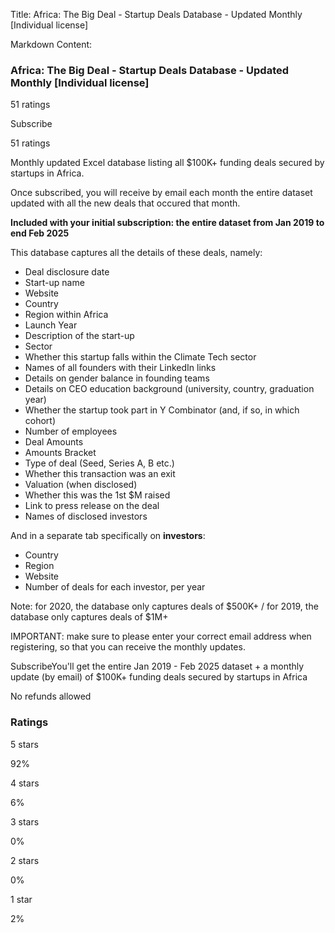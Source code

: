 Title: Africa: The Big Deal - Startup Deals Database - Updated Monthly [Individual license]

Markdown Content:
### Africa: The Big Deal - Startup Deals Database - Updated Monthly \[Individual license\]

51 ratings

Subscribe

51 ratings

Monthly updated Excel database listing all $100K+ funding deals secured by startups in Africa.

Once subscribed, you will receive by email each month the entire dataset updated with all the new deals that occured that month.

**Included with your initial subscription: the entire dataset from Jan 2019 to end Feb 2025**

This database captures all the details of these deals, namely:

*   Deal disclosure date
*   Start-up name
*   Website
*   Country
*   Region within Africa
*   Launch Year
*   Description of the start-up
*   Sector
*   Whether this startup falls within the Climate Tech sector
*   Names of all founders with their LinkedIn links
*   Details on gender balance in founding teams
*   Details on CEO education background (university, country, graduation year)
*   Whether the startup took part in Y Combinator (and, if so, in which cohort)
*   Number of employees
*   Deal Amounts
*   Amounts Bracket
*   Type of deal (Seed, Series A, B etc.)
*   Whether this transaction was an exit
*   Valuation (when disclosed)
*   Whether this was the 1st $M raised
*   Link to press release on the deal
*   Names of disclosed investors

And in a separate tab specifically on **investors**:

*   Country
*   Region
*   Website
*   Number of deals for each investor, per year

Note: for 2020, the database only captures deals of $500K+ / for 2019, the database only captures deals of $1M+

IMPORTANT: make sure to please enter your correct email address when registering, so that you can receive the monthly updates.

SubscribeYou'll get the entire Jan 2019 - Feb 2025 dataset + a monthly update (by email) of $100K+ funding deals secured by startups in Africa

No refunds allowed

### Ratings

5 stars

92%

4 stars

6%

3 stars

0%

2 stars

0%

1 star

2%
